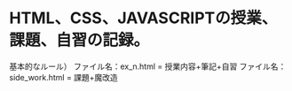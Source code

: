 # HTML、CSS、JAVASCRIPTの授業、課題、自習の記録。

基本的なルール）
ファイル名：ex_n.html = 授業内容+筆記+自習
ファイル名：side_work.html = 課題+魔改造
